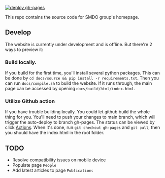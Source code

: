 [![deploy gh-pages](https://github.com/smdogroup/smdo-homepage/actions/workflows/deploy.yml/badge.svg)](https://github.com/smdogroup/smdo-homepage/actions/workflows/deploy.yml)

This repo contains the source code for SMDO group's homepage.

## Develop
The website is currently under development and is offline.
But there're 2 ways to preview it:

### Build locally.
If you build for the first time, you'll install several python packages.
This can be done by ```cd docs/source && pip install -r requirements.txt```.
Then you can run ```docs/compile.sh``` to build the website.
If it runs through, the main page can be accessed by opening 
```docs/build/html/index.html```.

### Utilize Github action
If you have trouble building locally. You could let github build the whole thing 
for you.
You'll need to push your changes to main branch, which will
trigger the auto-deploy to branch gh-pages.
The status can be viewed by click [Actions](https://github.com/smdogroup/smdo-homepage/actions).
When it's done, run ```git checkout gh-pages``` and ```git pull```, then you should have
the index.html in the root folder.

## TODO
- Resolve compatibility issues on mobile device
- Populate page `People`
- Add latest articles to page `Publications`
